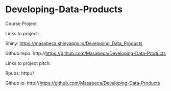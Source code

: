 # Developing-Data-Products
Course Project

Links to project:

Shiny: https://masabeca.shinyapps.io/Developing_Data_Products

Github repo: http://https://github.com/Masabeca/Developing-Data-Products


Links to project pitch:

Rpubs: http://

Github io: http://https://github.com/Masabeca/Developing-Data-Products


